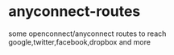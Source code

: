 # anyconnect-routes
some openconnect/anyconnect routes to reach google,twitter,facebook,dropbox and more
